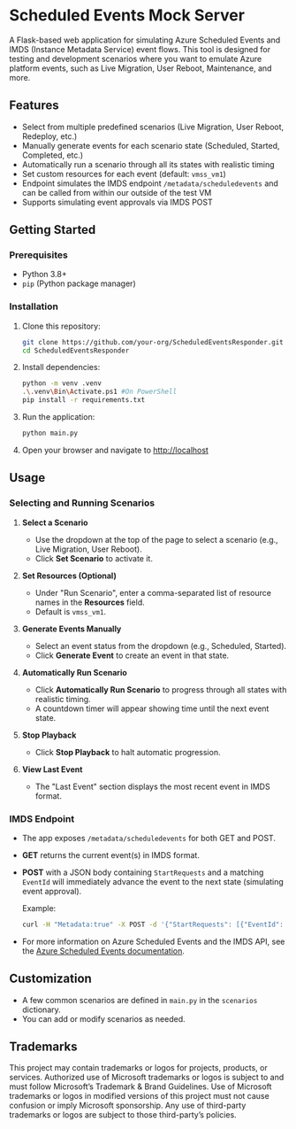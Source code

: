# Scheduled Events Mock Server

A Flask-based web application for simulating Azure Scheduled Events and IMDS (Instance Metadata Service) event flows. This tool is designed for testing and development scenarios where you want to emulate Azure platform events, such as Live Migration, User Reboot, Maintenance, and more.

## Features

- Select from multiple predefined scenarios (Live Migration, User Reboot, Redeploy, etc.)
- Manually generate events for each scenario state (Scheduled, Started, Completed, etc.)
- Automatically run a scenario through all its states with realistic timing
- Set custom resources for each event (default: `vmss_vm1`)
- Endpoint simulates the IMDS endpoint `/metadata/scheduledevents` and can be called from  within our outside of the test  VM  
- Supports simulating event approvals  via IMDS POST 

## Getting Started

### Prerequisites

- Python 3.8+
- `pip` (Python package manager)

### Installation

1. Clone this repository:
    ```sh
    git clone https://github.com/your-org/ScheduledEventsResponder.git
    cd ScheduledEventsResponder
    ```

2. Install dependencies:
    ```sh
    python -m venv .venv    
    .\.venv\Bin\Activate.ps1 #On PowerShell
    pip install -r requirements.txt
    ```

3. Run the application:
    ```sh
    python main.py
    ```

4. Open your browser and navigate to [http://localhost](http://localhost)

## Usage

### Selecting and Running Scenarios

1. **Select a Scenario**
    - Use the dropdown at the top of the page to select a scenario (e.g., Live Migration, User Reboot).
    - Click **Set Scenario** to activate it.

2. **Set Resources (Optional)**
    - Under "Run Scenario", enter a comma-separated list of resource names in the **Resources** field.
    - Default is `vmss_vm1`.

3. **Generate Events Manually**
    - Select an event status from the dropdown (e.g., Scheduled, Started).
    - Click **Generate Event** to create an event in that state.

4. **Automatically Run Scenario**
    - Click **Automatically Run Scenario** to progress through all states with realistic timing.
    - A countdown timer will appear showing time until the next event state.

5. **Stop Playback**
    - Click **Stop Playback** to halt automatic progression.

6. **View Last Event**
    - The "Last Event" section displays the most recent event in IMDS format.

### IMDS Endpoint

- The app exposes `/metadata/scheduledevents` for both GET and POST.
- **GET** returns the current event(s) in IMDS format.
- **POST** with a JSON body containing `StartRequests` and a matching `EventId` will immediately advance the event to the next state (simulating event approval).

    Example:
    ```sh
    curl -H "Metadata:true" -X POST -d '{"StartRequests": [{"EventId": "YOUR_EVENT_ID"}]}' http://localhost:5000/metadata/scheduledevents?api-version=2020-07-01
    ```

- For more information on Azure Scheduled Events and the IMDS API, see the [Azure Scheduled Events documentation](https://learn.microsoft.com/en-us/azure/virtual-machines/windows/scheduled-events).

## Customization

- A few common scenarios are defined in `main.py` in the `scenarios` dictionary.
- You can add or modify scenarios as needed. 

## Trademarks 

This project may contain trademarks or logos for projects, products, or services. Authorized use of Microsoft trademarks or logos is subject to and must follow Microsoft’s Trademark & Brand Guidelines. Use of Microsoft trademarks or logos in modified versions of this project must not cause confusion or imply Microsoft sponsorship. Any use of third-party trademarks or logos are subject to those third-party’s policies.